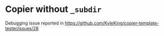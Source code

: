 # Copier without `_subdir`

Debugging issue reported in <https://github.com/KyleKing/copier-template-tester/issues/28>
